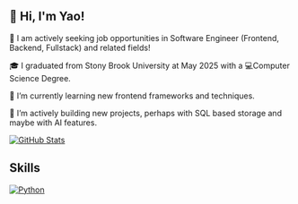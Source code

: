 ## 👋 Hi, I'm Yao!

🐴 I am actively seeking job opportunities in Software Engineer (Frontend, Backend, Fullstack) and related fields!

🎓 I graduated from Stony Brook University at May 2025 with a 💻Computer Science Degree. 

🌱 I’m currently learning new frontend frameworks and techniques.

🤔 I’m actively building new projects, perhaps with SQL based storage and maybe with AI features.

[![GitHub Stats](https://github-readme-stats.vercel.app/api?username=ycheng11036&hide_rank=true)](https://github.com/anuraghazra/github-readme-stats)

## Skills

[![Python](https://img.shields.io/badge/-Python-black?style=flat&logo=python&link=https://github.com/Quananhle/Python-AWS-TradingAI)](https://github.com/Quananhle/Python-AWS-TradingAI)



<!--
**ycheng11036/ycheng11036** is a ✨ _special_ ✨ repository because its `README.md` (this file) appears on your GitHub profile.

Here are some ideas to get you started:

- 🔭 I’m currently working on ...
- 🌱 I’m currently learning ...
- 👯 I’m looking to collaborate on ...
- 🤔 I’m looking for help with ...
- 💬 Ask me about ...
- 📫 How to reach me: ...
- 😄 Pronouns: ...
- ⚡ Fun fact: ...
-->
